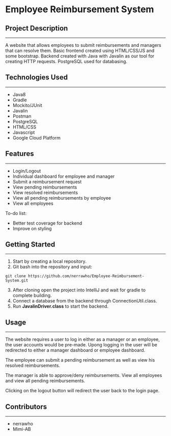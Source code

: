 # Employee Reimbursement System

## Project Description
---

A website that allows employees to submit reimbursements and managers that can resolve them.
Basic frontend created using HTML/CSS/JS and some bootstrap. Backend created with Java with Javalin as our
tool for creating HTTP requests. PostgreSQL used for databasing. 

## Technologies Used
---
* Java8
* Gradle
* Mockito/JUnit
* Javalin
* Postman
* PostgreSQL
* HTML/CSS
* Javascript
* Google Cloud Platform

## Features
---
* Login/Logout
* Individual dashboard for employee and manager
* Submit a reimbursement request
* View pending reimbursements
* View resolved reimbursements
* View all pending reimbursements by employee
* View all employees

To-do list:

* Better test coverage for backend
* Improve on styling

## Getting Started
---
1. Start by creating a local repository.
2. Git bash into the repository and input:
```
git clone https://github.com/nerrawho/Employee-Reimbursement-System.git
```

3. After cloning open the project into IntelliJ and wait for gradle to complete building.
4. Connect a database from the backend through ConnectionUtil.class.
5. Run **JavalinDriver.class** to start the backend.



## Usage
---
The website requires a user to log in either as a manager or an employee, the user accounts would be pre-made. Upong logging in the user will be redirected to either a manager dashboard or employee dashboard. 


The employee can submit a pending reimbursement as well as view his resolved reimbursements.

The manager is able to approve/deny reimbursements. View all employees and view all pending reimbursements.

Clicking on the logout button will redirect the user back to the login page.

## Contributors
---
* nerrawho
* Mimi-AB



